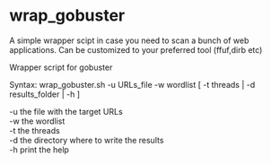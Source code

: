 # wrap_gobuster

A simple wrapper scipt in case you need to scan a bunch of web applications. Can be customized to your preferred tool (ffuf,dirb etc)

Wrapper script for gobuster<br/>

Syntax: wrap_gobuster.sh -u URLs_file  -w wordlist [ -t threads | -d results_folder | -h ]<br/>

-u     the file with the target URLs<br/>
-w     the wordlist<br/>
-t     the threads<br/>
-d     the directory where to write the results<br/>
-h     print the help<br/>
